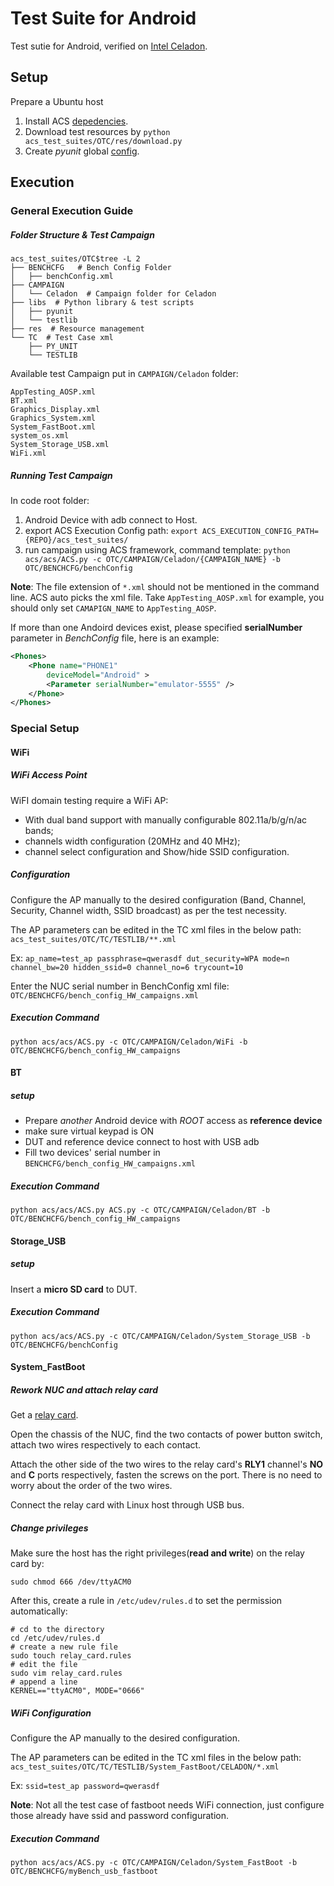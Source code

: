# Test Suite for Android
Test sutie for Android, verified on [Intel Celadon](https://01.org/projectceladon/).


## Setup
Prepare a Ubuntu host

1. Install ACS [depedencies](../../acs_setup_manager/README.md).
2. Download test resources by `python acs_test_suites/OTC/res/download.py`
3. Create *pyunit* global [config](libs/pyunit/README.md#pre-setup).


## Execution
### General Execution Guide
##### Folder Structure & Test Campaign
```
acs_test_suites/OTC$tree -L 2
├── BENCHCFG   # Bench Config Folder
│   ├── benchConfig.xml
├── CAMPAIGN
│   └── Celadon  # Campaign folder for Celadon
├── libs  # Python library & test scripts
│   ├── pyunit
│   └── testlib
├── res  # Resource management
└── TC  # Test Case xml
    ├── PY_UNIT
    └── TESTLIB
```
Available test Campaign put in `CAMPAIGN/Celadon` folder:
```
AppTesting_AOSP.xml
BT.xml
Graphics_Display.xml
Graphics_System.xml
System_FastBoot.xml
system_os.xml
System_Storage_USB.xml
WiFi.xml
```

##### Running Test Campaign
In code root folder:

1. Android Device with adb connect to Host.
2. export ACS Execution Config path: `export ACS_EXECUTION_CONFIG_PATH={REPO}/acs_test_suites/`
3. run campaign using ACS framework, command template: `python acs/acs/ACS.py -c OTC/CAMPAIGN/Celadon/{CAMPAIGN_NAME} -b OTC/BENCHCFG/benchConfig`

**Note**: The file extension of `*.xml` should not be mentioned in the command line. ACS auto picks the xml file.
Take `AppTesting_AOSP.xml` for example, you should only set `CAMAPIGN_NAME` to `AppTesting_AOSP`.

If more than one Andoird devices exist, please specified **serialNumber** parameter in *BenchConfig* file, here is an example:
```xml
<Phones>
	<Phone name="PHONE1"
		deviceModel="Android" >
	    <Parameter serialNumber="emulator-5555" />
	</Phone>
</Phones>
```

### Special Setup

#### WiFi
##### WiFi Access Point
WiFI domain testing require a WiFi AP:

* With dual band support with manually configurable 802.11a/b/g/n/ac bands;
* channels width configuration (20MHz and 40 MHz);
* channel select configuration and Show/hide SSID configuration.

##### Configuration
Configure the AP manually to the desired configuration (Band, Channel, Security, Channel width, SSID broadcast) as per the test necessity.

The AP parameters can be edited in the TC xml files in the below path:
`acs_test_suites/OTC/TC/TESTLIB/**.xml`

Ex: `ap_name=test_ap passphrase=qwerasdf dut_security=WPA mode=n channel_bw=20 hidden_ssid=0 channel_no=6 trycount=10`

Enter the NUC serial number in BenchConfig xml file: `OTC/BENCHCFG/bench_config_HW_campaigns.xml`

##### Execution Command
```
python acs/acs/ACS.py -c OTC/CAMPAIGN/Celadon/WiFi -b OTC/BENCHCFG/bench_config_HW_campaigns
```

#### BT
##### setup

* Prepare *another* Android device with *ROOT* access as **reference device**
* make sure virtual keypad is ON
* DUT and reference device connect to host with USB adb
* Fill two devices' serial number in `BENCHCFG/bench_config_HW_campaigns.xml`

##### Execution Command
```
python acs/acs/ACS.py ACS.py -c OTC/CAMPAIGN/Celadon/BT -b OTC/BENCHCFG/bench_config_HW_campaigns
```

#### Storage_USB
##### setup
Insert a **micro SD card** to DUT.

##### Execution Command
```
python acs/acs/ACS.py -c OTC/CAMPAIGN/Celadon/System_Storage_USB -b OTC/BENCHCFG/benchConfig
```

#### System_FastBoot
##### Rework NUC and attach relay card

Get a [relay card](http://www.robot-electronics.co.uk/usb-rly08b-8-channel-relay-module.html).

Open the chassis of the NUC, find the two contacts of power button switch, attach two wires respectively to each contact.

Attach the other side of the two wires to the relay card's **RLY1** channel's  **NO** and **C** ports respectively, fasten the screws on the port. There is no need to worry about the order of the two wires.

Connect the relay card with Linux host through USB bus.

##### Change privileges

Make sure the host has the right privileges(**read and write**) on the relay card by:
```
sudo chmod 666 /dev/ttyACM0
```
After this, create a rule in `/etc/udev/rules.d` to set the permission automatically:
```
# cd to the directory
cd /etc/udev/rules.d
# create a new rule file
sudo touch relay_card.rules
# edit the file
sudo vim relay_card.rules
# append a line
KERNEL=="ttyACM0", MODE="0666"
```

##### WiFi Configuration
Configure the AP manually to the desired configuration.

The AP parameters can be edited in the TC xml files in the below path:
`acs_test_suites/OTC/TC/TESTLIB/System_FastBoot/CELADON/*.xml`

Ex: `ssid=test_ap password=qwerasdf`

**Note**: Not all the test case of fastboot needs WiFi connection, just configure those already have ssid and password configuration.

##### Execution Command
```
python acs/acs/ACS.py -c OTC/CAMPAIGN/Celadon/System_FastBoot -b OTC/BENCHCFG/myBench_usb_fastboot
```
